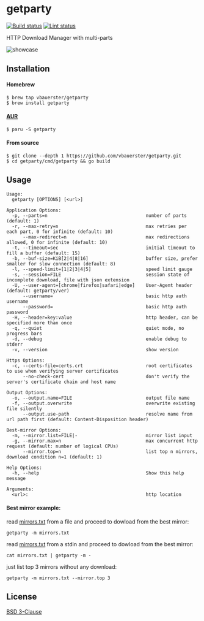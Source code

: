 # getparty

[![Build status](https://github.com/vbauerster/getparty/actions/workflows/build.yml/badge.svg)](https://github.com/vbauerster/getparty/actions/workflows/build.yml)
[![Lint status](https://github.com/vbauerster/getparty/actions/workflows/golangci-lint.yml/badge.svg)](https://github.com/vbauerster/getparty/actions/workflows/golangci-lint.yml)

HTTP Download Manager with multi-parts

![showcase](showcase.gif)

## Installation

#### Homebrew

```
$ brew tap vbauerster/getparty
$ brew install getparty
```

#### [AUR](https://wiki.archlinux.org/title/AUR_helpers)

```
$ paru -S getparty
```

#### From source

```
$ git clone --depth 1 https://github.com/vbauerster/getparty.git
$ cd getparty/cmd/getparty && go build
```

## Usage

```
Usage:
  getparty [OPTIONS] [<url>]

Application Options:
  -p, --parts=n                                    number of parts (default: 1)
  -r, --max-retry=n                                max retries per each part, 0 for infinite (default: 10)
      --max-redirect=n                             max redirections allowed, 0 for infinite (default: 10)
  -t, --timeout=sec                                initial timeout to fill a buffer (default: 15)
  -b, --buf-size=KiB[2|4|8|16]                     buffer size, prefer smaller for slow connection (default: 8)
  -l, --speed-limit=[1|2|3|4|5]                    speed limit gauge
  -s, --session=FILE                               session state of incomplete download, file with json extension
  -U, --user-agent=[chrome|firefox|safari|edge]    User-Agent header (default: getparty/ver)
      --username=                                  basic http auth username
      --password=                                  basic http auth password
  -H, --header=key:value                           http header, can be specified more than once
  -q, --quiet                                      quiet mode, no progress bars
  -d, --debug                                      enable debug to stderr
  -v, --version                                    show version

Https Options:
  -c, --certs-file=certs.crt                       root certificates to use when verifying server certificates
      --no-check-cert                              don't verify the server's certificate chain and host name

Output Options:
  -o, --output.name=FILE                           output file name
  -f, --output.overwrite                           overwrite existing file silently
      --output.use-path                            resolve name from url path first (default: Content-Disposition header)

Best-mirror Options:
  -m, --mirror.list=FILE|-                         mirror list input
  -g, --mirror.max=n                               max concurrent http request (default: number of logical CPUs)
      --mirror.top=n                               list top n mirrors, download condition n=1 (default: 1)

Help Options:
  -h, --help                                       Show this help message

Arguments:
  <url>:                                           http location
```

#### Best mirror example:

read [mirrors.txt](mirrors.txt) from a file and proceed to dowload from the best mirror:

```
getparty -m mirrors.txt
```

read [mirrors.txt](mirrors.txt) from a stdin and proceed to dowload from the best mirror:

```
cat mirrors.txt | getparty -m -
```

just list top 3 mirrors without any download:

```
getparty -m mirrors.txt --mirror.top 3
```

## License

[BSD 3-Clause](https://opensource.org/licenses/BSD-3-Clause)
